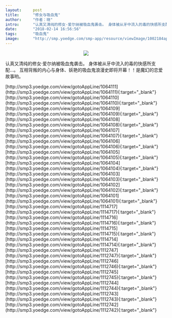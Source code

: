 ```yaml
---
layout:     post
title:      "修女与吸血鬼"
author:     "作者：晓"
intro:      "认真又清纯的修女·爱尔纳被吸血鬼袭击。 身体被从牙中流入的毒的快感所支配…。 互相背叛的内心与身体、妖艳的吸血鬼浪漫史即将开幕！！是魔幻的恋爱故事哟。"
date:       "2018-02-14 16:56:56"
tags:       "吸血鬼"
image:      "http://smp.yoedge.com/smp-app/resource/viewImage/1002184appline.png"
---
```

<div style="text-align: center">
<p><img src="http://smp.yoedge.com/smp-app/resource/viewImage/1002184appline.png"/></p>
</div>
<p class="post-meta">
<span>认真又清纯的修女·爱尔纳被吸血鬼袭击。 身体被从牙中流入的毒的快感所支配…。 互相背叛的内心与身体、妖艳的吸血鬼浪漫史即将开幕！！是魔幻的恋爱故事哟。</span>
</p>
[http://smp3.yoedge.com/view/gotoAppLine/1064111](http://smp3.yoedge.com/view/gotoAppLine/1064111){:target="_blank"}
[http://smp3.yoedge.com/view/gotoAppLine/1064110](http://smp3.yoedge.com/view/gotoAppLine/1064110){:target="_blank"}
[http://smp3.yoedge.com/view/gotoAppLine/1064109](http://smp3.yoedge.com/view/gotoAppLine/1064109){:target="_blank"}
[http://smp3.yoedge.com/view/gotoAppLine/1064108](http://smp3.yoedge.com/view/gotoAppLine/1064108){:target="_blank"}
[http://smp3.yoedge.com/view/gotoAppLine/1064107](http://smp3.yoedge.com/view/gotoAppLine/1064107){:target="_blank"}
[http://smp3.yoedge.com/view/gotoAppLine/1064106](http://smp3.yoedge.com/view/gotoAppLine/1064106){:target="_blank"}
[http://smp3.yoedge.com/view/gotoAppLine/1064105](http://smp3.yoedge.com/view/gotoAppLine/1064105){:target="_blank"}
[http://smp3.yoedge.com/view/gotoAppLine/1064104](http://smp3.yoedge.com/view/gotoAppLine/1064104){:target="_blank"}
[http://smp3.yoedge.com/view/gotoAppLine/1064103](http://smp3.yoedge.com/view/gotoAppLine/1064103){:target="_blank"}
[http://smp3.yoedge.com/view/gotoAppLine/1064102](http://smp3.yoedge.com/view/gotoAppLine/1064102){:target="_blank"}
[http://smp3.yoedge.com/view/gotoAppLine/1064101](http://smp3.yoedge.com/view/gotoAppLine/1064101){:target="_blank"}
[http://smp3.yoedge.com/view/gotoAppLine/1114717](http://smp3.yoedge.com/view/gotoAppLine/1114717){:target="_blank"}
[http://smp3.yoedge.com/view/gotoAppLine/1114716](http://smp3.yoedge.com/view/gotoAppLine/1114716){:target="_blank"}
[http://smp3.yoedge.com/view/gotoAppLine/1114715](http://smp3.yoedge.com/view/gotoAppLine/1114715){:target="_blank"}
[http://smp3.yoedge.com/view/gotoAppLine/1114714](http://smp3.yoedge.com/view/gotoAppLine/1114714){:target="_blank"}
[http://smp3.yoedge.com/view/gotoAppLine/1112747](http://smp3.yoedge.com/view/gotoAppLine/1112747){:target="_blank"}
[http://smp3.yoedge.com/view/gotoAppLine/1112746](http://smp3.yoedge.com/view/gotoAppLine/1112746){:target="_blank"}
[http://smp3.yoedge.com/view/gotoAppLine/1112745](http://smp3.yoedge.com/view/gotoAppLine/1112745){:target="_blank"}
[http://smp3.yoedge.com/view/gotoAppLine/1112744](http://smp3.yoedge.com/view/gotoAppLine/1112744){:target="_blank"}
[http://smp3.yoedge.com/view/gotoAppLine/1112743](http://smp3.yoedge.com/view/gotoAppLine/1112743){:target="_blank"}
[http://smp3.yoedge.com/view/gotoAppLine/1112742](http://smp3.yoedge.com/view/gotoAppLine/1112742){:target="_blank"}



